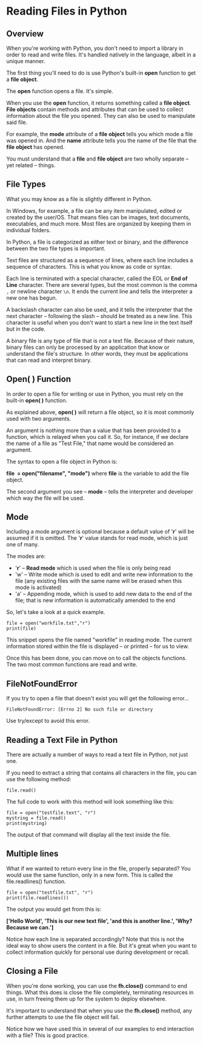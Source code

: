 Reading Files in Python
===================================

Overview
--------

  
When you're working with Python, you don't need to import a library in order to read and write files. It's handled natively in the language, albeit in a unique manner.  
  
The first thing you'll need to do is use Python's built-in **open** function to get a **file object**.  
  
The **open** function opens a file. It's simple.  
  
When you use the **open** function, it returns something called a **file object**. **File objects** contain methods and attributes that can be used to collect information about the file you opened. They can also be used to manipulate said file.  
  
For example, the **mode** attribute of a **file object** tells you which mode a file was opened in. And the **name** attribute tells you the name of the file that the **file object** has opened.  
  
You must understand that a **file** and **file object** are two wholly separate – yet related – things.

File Types
----------

  
What you may know as a file is slightly different in Python. 

In Windows, for example, a file can be any item manipulated, edited or created by the user/OS. That means files can be images, text documents, executables, and much more. Most files are organized by keeping them in individual folders. 

In Python, a file is categorized as either text or binary, and the difference between the two file types is important. 

Text files are structured as a sequence of lines, where each line includes a sequence of characters. This is what you know as code or syntax. 

Each line is terminated with a special character, called the EOL or **End of Line** character. There are several types, but the most common is the comma ```,``` or newline character ```\n```. It ends the current line and tells the interpreter a new one has begun. 

A backslash character can also be used, and it tells the interpreter that the next character – following the slash – should be treated as a new line. This character is useful when you don't want to start a new line in the text itself but in the code. 

A binary file is any type of file that is not a text file. Because of their nature, binary files can only be processed by an application that know or understand the file's structure. In other words, they must be applications that can read and interpret binary.  
  

Open( ) Function
-----------------

  
In order to open a file for writing or use in Python, you must rely on the built-in **open( )** function. 

As explained above, **open( )** will return a file object, so it is most commonly used with two arguments.  

An argument is nothing more than a value that has been provided to a function, which is relayed when you call it. So, for instance, if we declare the name of a file as "Test File," that name would be considered an argument. 

The syntax to open a file object in Python is: 

**file  = open("filename", "mode")** where **file** is the variable to add the file object. 

The second argument you see – **mode** – tells the interpreter and developer which way the file will be used.  
  

Mode
----

  
Including a mode argument is optional because a default value of '**r**' will be assumed if it is omitted. The '**r**' value stands for read mode, which is just one of many. 

The modes are: 

*   '**r**' – **Read mode** which is used when the file is only being read 
*   'w' – Write mode which is used to edit and write new information to the file (any existing files with the same name will be erased when this mode is activated) 
*   'a' – Appending mode, which is used to add new data to the end of the file; that is new information is automatically amended to the end 

So, let's take a look at a quick example. 

```
file = open("workfile.txt","r")
print(file)
```

This snippet opens the file named "workfile" in reading mode. The current information stored within the file is displayed – or printed – for us to view. 

Once this has been done, you can move on to call the objects functions. The two most common functions are read and write.  
  
## FileNotFoundError
If you try to open a file that doesn't exist you will get the following error...

```
FileNotFoundError: [Errno 2] No such file or directory
```

Use try/except to avoid this error.
  
Reading a Text File in Python
--------------------------------

There are actually a number of ways to read a text file in Python, not just one. 

If you need to extract a string that contains all characters in the file, you can use the following method:   
  

```file.read()```

  
The full code to work with this method will look something like this:   
  
```
file = open("testfile.text", "r")
mystring = file.read()
print(mystring)
```

  
The output of that command will display all the text inside the file.

## Multiple lines

What if we wanted to return every line in the file, properly separated? You would use the same function, only in a new form. This is called the file.readlines() function.   
  

```
file = open("testfile.txt", "r")
print(file.readlines())
```

  
The output you would get from this is:   
  

**\['Hello World', 'This is our new text file', 'and this is another line.', 'Why? Because we can.'\]**

  
Notice how each line is separated accordingly? Note that this is not the ideal way to show users the content in a file. But it's great when you want to collect information quickly for personal use during development or recall.  
  


Closing a File
--------------

  
When you're done working, you can use the **fh.close()** command to end things. What this does is close the file completely, terminating resources in use, in turn freeing them up for the system to deploy elsewhere. 

It's important to understand that when you use the **fh.close()** method, any further attempts to use the file object will fail. 

Notice how we have used this in several of our examples to end interaction with a file? This is good practice.  
  
